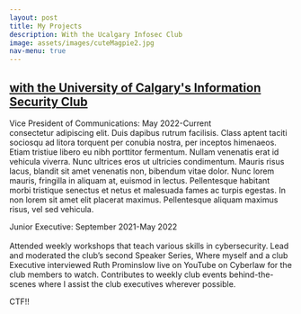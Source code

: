 ```yaml
---
layout: post
title: My Projects
description: With the Ucalgary Infosec Club
image: assets/images/cuteMagpie2.jpg
nav-menu: true
---
```

<h2><u> with the University of Calgary's Information Security Club</u></h2>
Vice President of Communications: May 2022-Current <br> consectetur adipiscing elit. Duis dapibus rutrum facilisis. Class aptent taciti sociosqu ad litora torquent per conubia nostra, per inceptos himenaeos. Etiam tristiue libero eu nibh porttitor fermentum. Nullam venenatis erat id vehicula viverra. Nunc ultrices eros ut ultricies condimentum. Mauris risus lacus, blandit sit amet venenatis non, bibendum vitae dolor. Nunc lorem mauris, fringilla in aliquam at, euismod in lectus. Pellentesque habitant morbi tristique senectus et netus et malesuada fames ac turpis egestas. In non lorem sit amet elit placerat maximus. Pellentesque aliquam maximus risus, vel sed vehicula.

<img src="{% link assets/images/magpieBlack.jpg %}" alt="" data-position="center center" />

Junior Executive: September 2021-May 2022 <br> <br> Attended weekly workshops that teach various skills in cybersecurity.
Lead and moderated the club’s second Speaker Series, Where myself and a club Executive interviewed Ruth Prominslow live on YouTube on Cyberlaw for the club members to watch. 
Contributes to weekly club events behind-the-scenes where I assist the club executives wherever possible.

CTF!!
